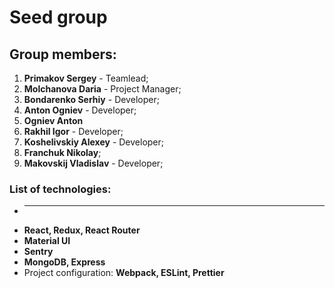 # Seed group

## Group members:

1. **Primakov Sergey** - Teamlead;
2. **Molchanova Daria** - Project Manager;
3. **Bondarenko Serhiy** - Developer;
4. **Anton Ogniev** - Developer;
4. **Ogniev Anton**
5. **Rakhil Igor** - Developer;
6. **Koshelivskiy Alexey** - Developer;
7. **Franchuk Nikolay**;
8. **Makovskij Vladislav** - Developer;

### List of technologies:

- ***
- **React, Redux, React Router**
- **Material UI**
- **Sentry**
- **MongoDB, Express**
- Project configuration: **Webpack, ESLint, Prettier**
